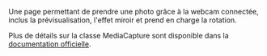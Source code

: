 ﻿Une page permettant de prendre une photo grâce à la webcam connectée, inclus la prévisualisation, l'effet miroir et prend en charge la rotation.

Plus de détails sur la classe MediaCapture sont disponible dans la [documentation officielle](https://docs.microsoft.com/en-us/uwp/api/windows.media.capture.mediacapture).